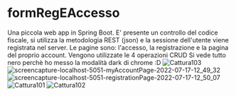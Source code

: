 # formRegEAccesso
Una piccola web app in Spring Boot. E' presente un controllo del codice fiscale, si utilizza la metodologia REST (json) e la sessione dell'utente viene registrata nel server. Le pagine sono: l'accesso, la registrazione e la pagina del proprio account. Vengono utilizzate le 4 operazioni CRUD
Si vede tutto nero perchè ho messo la modalità dark di chrome :D
![Cattura103](https://user-images.githubusercontent.com/50930132/179395224-08ea9cff-a78a-43ab-a4da-a78aa88d61f3.PNG)
![screencapture-localhost-5051-myAccountPage-2022-07-17-12_49_32](https://user-images.githubusercontent.com/50930132/179395227-5b3ac641-73ad-44c1-8408-f7751fe03080.png)
![screencapture-localhost-5051-registrationPage-2022-07-17-12_50_07](https://user-images.githubusercontent.com/50930132/179395228-fb9ecb37-5d6e-438e-abb8-332c44cbdab6.png)
![Cattura101](https://user-images.githubusercontent.com/50930132/179395229-be68bffc-a190-49f2-b25a-d318d427f037.PNG)
![Cattura102](https://user-images.githubusercontent.com/50930132/179395230-be7a073c-7235-4250-8957-9a23759372b1.PNG)
